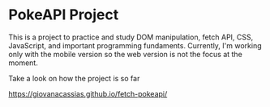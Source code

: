 # PokeAPI Project

<p>This is a project to practice and study DOM manipulation, fetch API, CSS, JavaScript, and important programming fundaments. Currently, I'm working only with the mobile version so the web version is not the focus at the moment.</p>

<p> Take a look on how the project is so far</p>

<a>https://giovanacassias.github.io/fetch-pokeapi/</a>
